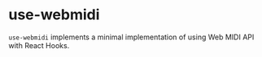 # use-webmidi

`use-webmidi` implements a minimal implementation of using Web MIDI API with React Hooks.
